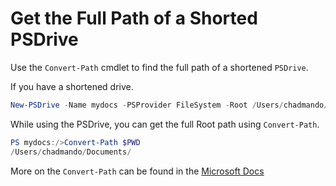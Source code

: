 # Get the Full Path of a Shorted PSDrive

Use the `Convert-Path` cmdlet to find the full path of a shortened `PSDrive`.

If you have a shortened drive.

```powershell
New-PSDrive -Name mydocs -PSProvider FileSystem -Root /Users/chadmando/Documents/
```

While using the PSDrive, you can get the full Root path using `Convert-Path`.

```powershell
PS mydocs:/>Convert-Path $PWD
/Users/chadmando/Documents/
```

More on the `Convert-Path` can be found in the [Microsoft Docs](https://docs.microsoft.com/en-us/powershell/module/microsoft.powershell.management/convert-path?view=powershell-7.2)
